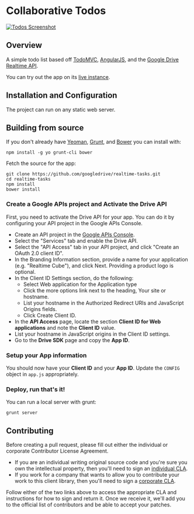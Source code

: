 # Collaborative Todos

[![Todos Screenshot](https://github.com/googledrive/realtime-tasks/raw/master/screenshot.png)](https://realtime-cube.appspot.com/)

## Overview

A simple todo list based off [TodoMVC](http://todomvc.com/), [AngularJS](https://www.angularjs.org),
and the [Google Drive Realtime API](https://developers.google.com/drive/realtime).

You can try out the app on its [live instance](http://googledrive.github.com/realtime-tasks).

## Installation and Configuration

The project can run on any static web server.

## Building from source

If you don't already have [Yeoman](http://yeoman.io/), [Grunt](http://gruntjs.com/), and [Bower](http://twitter.github.com/bower/) you can install with:

    npm install -g yo grunt-cli bower

Fetch the source for the app:

    git clone https://github.com/googledrive/realtime-tasks.git
    cd realtime-tasks
    npm install
    bower install

### Create a Google APIs project and Activate the Drive API

First, you need to activate the Drive API for your app. You can do it by configuring your API project in the Google APIs Console.

- Create an API project in the [Google APIs Console](https://developers.google.com/console).
- Select the "Services" tab and enable the Drive API.
- Select the "API Access" tab in your API project, and click "Create an OAuth 2.0 client ID".
- In the Branding Information section, provide a name for your application (e.g. "Realtime Cube"), and click Next. Providing a product logo is optional.
- In the Client ID Settings section, do the following:
  - Select Web application for the Application type
  - Click the more options link next to the heading, Your site or hostname.
  - List your hostname in the Authorized Redirect URIs and JavaScript Origins fields.
  - Click Create Client ID.
- In the **API Access** page, locate the section **Client ID for Web applications** and note the **Client ID** value.
- List your hostname in JavaScript origins in the Client ID settings.
- Go to the **Drive SDK** page and copy the **App ID**.


### Setup your App information

You should now have your **Client ID** and your **App ID**.  Update the `CONFIG` object in `app.js` appropriately.

### Deploy, run that's it!

You can run a local server with grunt:

    grunt server


## Contributing

Before creating a pull request, please fill out either the individual or
corporate Contributor License Agreement.

* If you are an individual writing original source code and you're sure you
own the intellectual property, then you'll need to sign an
[individual CLA](http://code.google.com/legal/individual-cla-v1.0.html).
* If you work for a company that wants to allow you to contribute your work
to this client library, then you'll need to sign a
[corporate CLA](http://code.google.com/legal/corporate-cla-v1.0.html).

Follow either of the two links above to access the appropriate CLA and
instructions for how to sign and return it. Once we receive it, we'll add you
to the official list of contributors and be able to accept your patches.
